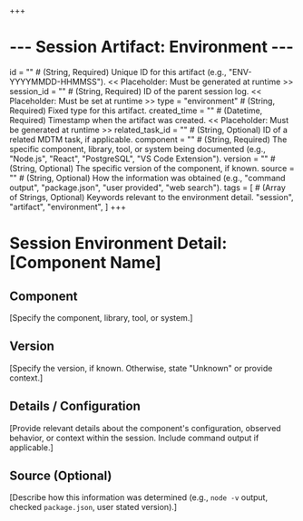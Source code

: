+++
# --- Session Artifact: Environment ---
id = "" # (String, Required) Unique ID for this artifact (e.g., "ENV-YYYYMMDD-HHMMSS"). << Placeholder: Must be generated at runtime >>
session_id = "" # (String, Required) ID of the parent session log. << Placeholder: Must be set at runtime >>
type = "environment" # (String, Required) Fixed type for this artifact.
created_time = "" # (Datetime, Required) Timestamp when the artifact was created. << Placeholder: Must be generated at runtime >>
related_task_id = "" # (String, Optional) ID of a related MDTM task, if applicable.
component = "" # (String, Required) The specific component, library, tool, or system being documented (e.g., "Node.js", "React", "PostgreSQL", "VS Code Extension").
version = "" # (String, Optional) The specific version of the component, if known.
source = "" # (String, Optional) How the information was obtained (e.g., "command output", "package.json", "user provided", "web search").
tags = [
    # (Array of Strings, Optional) Keywords relevant to the environment detail.
    "session", "artifact", "environment",
]
+++

# Session Environment Detail: [Component Name]

## Component

[Specify the component, library, tool, or system.]

## Version

[Specify the version, if known. Otherwise, state "Unknown" or provide context.]

## Details / Configuration

[Provide relevant details about the component's configuration, observed behavior, or context within the session. Include command output if applicable.]

## Source (Optional)

[Describe how this information was determined (e.g., `node -v` output, checked `package.json`, user stated version).]
